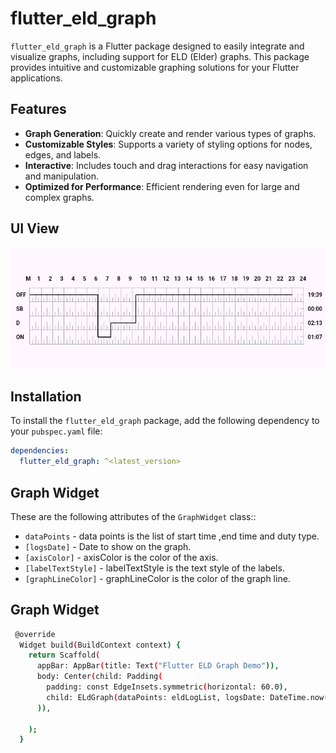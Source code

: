 # flutter_eld_graph

`flutter_eld_graph` is a Flutter package designed to easily integrate and visualize graphs, including support for ELD (Elder) graphs. This package provides intuitive and customizable graphing solutions for your Flutter applications.

## Features

- **Graph Generation**: Quickly create and render various types of graphs.
- **Customizable Styles**: Supports a variety of styling options for nodes, edges, and labels.
- **Interactive**: Includes touch and drag interactions for easy navigation and manipulation.
- **Optimized for Performance**: Efficient rendering even for large and complex graphs.


## UI View

![Screenshot](screenshot.png)

## Installation

To install the `flutter_eld_graph` package, add the following dependency to your `pubspec.yaml` file:

```yaml
dependencies:
  flutter_eld_graph: ^<latest_version>
```
## Graph Widget

These are the following attributes of the `GraphWidget` class::

- `dataPoints` - data points is the list of start time ,end time and duty type.
- `[logsDate]` - Date to show on the graph.
- `[axisColor]` - axisColor is the color of the axis.
- `[labelTextStyle]` - labelTextStyle is the text style of the labels.
- `[graphLineColor]` - graphLineColor is the color of the graph line.

## Graph Widget


```sh
 @override
  Widget build(BuildContext context) {
    return Scaffold(
      appBar: AppBar(title: Text("Flutter ELD Graph Demo")),
      body: Center(child: Padding(
        padding: const EdgeInsets.symmetric(horizontal: 60.0),
        child: ELdGraph(dataPoints: eldLogList, logsDate: DateTime.now(),),
      )),

    );
  }
```



